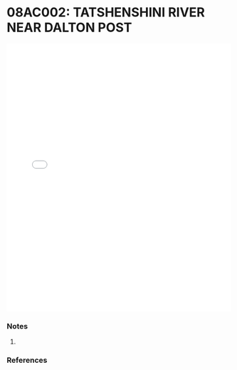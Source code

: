 # 08AC002: TATSHENSHINI RIVER NEAR DALTON POST

<iframe src="/_static/stations/08AC002_fdc.html" width="100%" height="600" frameborder="0"></iframe>

### Notes
1. 

### References

